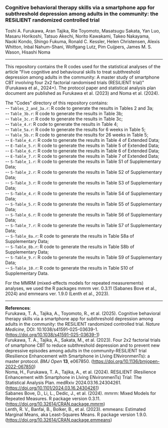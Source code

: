 ### Cognitive behavioral therapy skills via a smartphone app for subthreshold depression among adults in the community: the RESiLIENT randomized controlled trial

Toshi A. Furukawa, Aran Tajika, Rie Toyomoto, Masatsugu Sakata, Yan Luo, Masaru Horikoshi, Tatsuo Akechi, Norito Kawakami, Takeo Nakayama, Naoki Kondo, Shingo Fukuma,
Ronald C. Kessler, Helen Christensen, Alexis Whitton, Inbal Nahum-Shani, Wolfgang Lutz, Pim Cuijpers, James M. S. Wason, Hisashi Noma

---

This repository contains the R codes used for the statistical analyses of the article "Five cognitive and behavioural skills to treat subthreshold depression among adults in the community: A master study of smartphone CBT involving four 2x2 factorial randomised trials (RESiLIENT trial)" (Furukawa et al., 2024+). The protocol paper and statistical analysis plan document are published as Furukawa et al. (2023) and Noma et al. (2024).

The "Codes" directory of this repository contains:  
-- `Tables_2_and_3a.r`: R code to generate the results in Tables 2 and 3a;  
-- `Table_3b.r`: R code to generate the results in Table 3b;  
-- `Table_3c.r`: R code to generate the results in Table 3c;  
-- `Table_4.r`: R code to generate the results in Table 4;  
-- `Table_5a.r`: R code to generate the results for 6 weeks in Table 5;  
-- `Table_5b.r`: R code to generate the results for 26 weeks in Table 5;  
-- `E-Table_4.r`: R code to generate the results in Table 4 of Extended Data;  
-- `E-Table_5.r`: R code to generate the results in Table 5 of Extended Data;  
-- `E-Table_6.r`: R code to generate the results in Table 6 of Extended Data;  
-- `E-Table_7.r`: R code to generate the results in Table 7 of Extended Data;  
-- `S-Table_1.r`: R code to generate the results in Table S1 of Supplementary Data;  
-- `S-Table_2.r`: R code to generate the results in Table S2 of Supplementary Data;  
-- `S-Table_3.r`: R code to generate the results in Table S3 of Supplementary Data;  
-- `S-Table_4.r`: R code to generate the results in Table S4 of Supplementary Data;  
-- `S-Table_5.r`: R code to generate the results in Table S5 of Supplementary Data;  
-- `S-Table_6.r`: R code to generate the results in Table S6 of Supplementary Data;  
-- `S-Table_7.r`: R code to generate the results in Table S7 of Supplementary Data;  
-- `S-Table_8a.r`: R code to generate the results in Table S8a of Supplementary Data;  
-- `S-Table_8b.r`: R code to generate the results in Table S8b of Supplementary Data;  
-- `S-Table_9.r`: R code to generate the results in Table S9 of Supplementary Data;  
-- `S-Table_10.r`: R code to generate the results in Table S10 of Supplementary Data.

For the MMRM (mixed-effects models for repeated measurements) analyses, we used the R packages mmrm ver. 0.3.11 (Sabanes Bove et al., 2024) and emmeans ver. 1.9.0 (Lenth et al., 2023).

---

**References**:  
Furukawa, T. A., Tajika, A., Toyomoto, R., et al. (2025). Cognitive behavioral therapy skills via a smartphone app for subthreshold depression among adults in the community: the RESiLIENT randomized controlled trial. *Nature Medicine*, DOI: 10.1038/s41591-025-03639-1. (https://doi.org/10.1038/s41591-025-03639-1)  
Furukawa, T. A., Tajika, A., Sakata, M., et al. (2023). Four 2x2 factorial trials of smartphone CBT to reduce subthreshold depression and to prevent new depressive episodes among adults in the community-RESiLIENT trial (Resilience Enhancement with Smartphone in LIving ENvironmenTs): a master protocol. *BMJ Open* **13**, e067850. (https://doi.org/10.1136/bmjopen-2022-067850)  
Noma, H., Furukawa, T. A., Tajika, A., et al. (2024). RESiLIENT (Resilience Enhancement with Smartphone in LIving ENvironmenTs) Trial: The Statistical Analysis Plan. medRxiv 2024.03.16.24304261. (https://doi.org/10.1101/2024.03.16.24304261)  
Sabanes Bove, D., Li, L., Dedic, J., et al. (2024). mmrm: Mixed Models for Repeated Measures. R package version 0.3.11. (https://doi.org/10.32614/CRAN.package.mmrm)  
Lenth, R. V., Banfai, B., Bolker, B., et al. (2023). emmeans: Estimated Marginal Means, aka Least-Squares Means. R package version 1.9.0. (https://doi.org/10.32614/CRAN.package.emmeans) 
